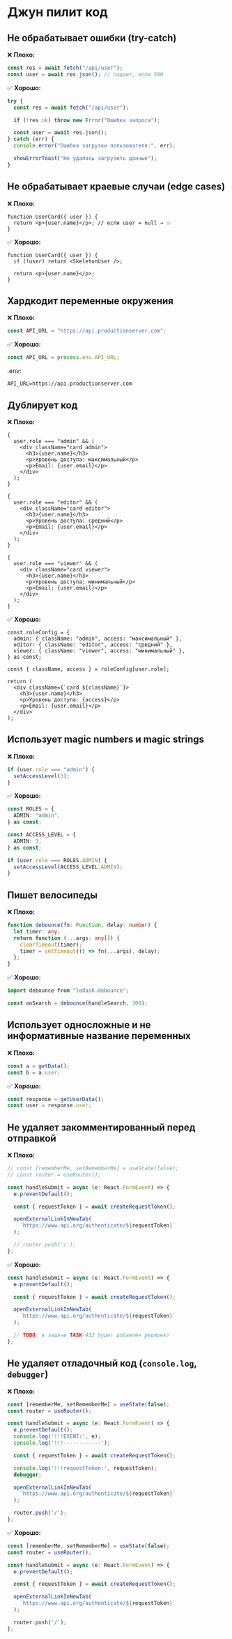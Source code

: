 # Джун пилит код

## Не обрабатывает ошибки (try-catch)

❌ **Плохо:**

```js
const res = await fetch("/api/user");
const user = await res.json(); // падает, если 500
```

✅ **Хорошо:**

```js
try {
  const res = await fetch("/api/user");

  if (!res.ok) throw new Error("Ошибка запроса");

  const user = await res.json();
} catch (err) {
  console.error("Ошибка загрузки пользователя:", err);

  showErrorToast("Не удалось загрузить данные");
}
```

## Не обрабатывает краевые случаи (edge cases)

❌ **Плохо:**

```tsx
function UserCard({ user }) {
  return <p>{user.name}</p>; // если user = null → 💥
}
```

✅ **Хорошо:**

```tsx
function UserCard({ user }) {
  if (!user) return <SkeletonUser />;

  return <p>{user.name}</p>;
}
```

## Хардкодит переменные окружения

❌ **Плохо:**

```js
const API_URL = "https://api.productionserver.com";
```

✅ **Хорошо:**

```js
const API_URL = process.env.API_URL;
```

.env:

```
API_URL=https://api.productionserver.com
```

## Дублирует код

❌ **Плохо:**

```tsx
{
  user.role === "admin" && (
    <div className="card admin">
      <h3>{user.name}</h3>
      <p>Уровень доступа: максимальный</p>
      <p>Email: {user.email}</p>
    </div>
  );
}

{
  user.role === "editor" && (
    <div className="card editor">
      <h3>{user.name}</h3>
      <p>Уровень доступа: средний</p>
      <p>Email: {user.email}</p>
    </div>
  );
}

{
  user.role === "viewer" && (
    <div className="card viewer">
      <h3>{user.name}</h3>
      <p>Уровень доступа: минимальный</p>
      <p>Email: {user.email}</p>
    </div>
  );
}
```

✅ **Хорошо:**

```tsx
const roleConfig = {
  admin: { className: "admin", access: "максимальный" },
  editor: { className: "editor", access: "средний" },
  viewer: { className: "viewer", access: "минимальный" },
} as const;

const { className, access } = roleConfig[user.role];

return (
  <div className={`card ${className}`}>
    <h3>{user.name}</h3>
    <p>Уровень доступа: {access}</p>
    <p>Email: {user.email}</p>
  </div>
);
```

## Использует magic numbers и magic strings

❌ **Плохо:**

```ts
if (user.role === "admin") {
  setAccessLevel(3);
}
```

✅ **Хорошо:**

```ts
const ROLES = {
  ADMIN: "admin",
} as const;

const ACCESS_LEVEL = {
  ADMIN: 3,
} as const;

if (user.role === ROLES.ADMIN) {
  setAccessLevel(ACCESS_LEVEL.ADMIN);
}
```

## Пишет велосипеды

❌ **Плохо:**

```ts
function debounce(fn: Function, delay: number) {
  let timer: any;
  return function (...args: any[]) {
    clearTimeout(timer);
    timer = setTimeout(() => fn(...args), delay);
  };
}
```

✅ **Хорошо:**

```ts
import debounce from "lodash.debounce";

const onSearch = debounce(handleSearch, 300);
```

## Использует односложные и не информативные название переменных

❌ **Плохо:**

```ts
const a = getData();
const b = a.user;
```

✅ **Хорошо:**

```ts
const response = getUserData();
const user = response.user;
```

## Не удаляет закомментированный перед отправкой

❌ **Плохо:**

```ts
// const [rememberMe, setRememberMe] = useState(false);
// const router = useRouter();

const handleSubmit = async (e: React.FormEvent) => {
  e.preventDefault();

  const { requestToken } = await createRequestToken();

  openExternalLinkInNewTab(
    `https://www.api.org/authenticate/${requestToken}`
  );

  // router.push('/');
};
```

✅ **Хорошо:**

```ts
const handleSubmit = async (e: React.FormEvent) => {
  e.preventDefault();

  const { requestToken } = await createRequestToken();

  openExternalLinkInNewTab(
    `https://www.api.org/authenticate/${requestToken}`
  );

  // TODO: в задаче TASK-432 будет добавлен редирект
};
```

## Не удаляет отладочный код (`console.log`, `debugger`)

❌ **Плохо:**

```ts
const [rememberMe, setRememberMe] = useState(false);
const router = useRouter();

const handleSubmit = async (e: React.FormEvent) => {
  e.preventDefault();
  console.log('!!!EVENT:', e);
  console.log('!!!------------');

  const { requestToken } = await createRequestToken();

  console.log('!!!requestToken:', requestToken);
  debugger;

  openExternalLinkInNewTab(
    `https://www.api.org/authenticate/${requestToken}`
  );

  router.push('/');
};
```

✅ **Хорошо:**

```ts
const [rememberMe, setRememberMe] = useState(false);
const router = useRouter();

const handleSubmit = async (e: React.FormEvent) => {
  e.preventDefault();

  const { requestToken } = await createRequestToken();

  openExternalLinkInNewTab(
    `https://www.api.org/authenticate/${requestToken}`
  );

  router.push('/');
};
```
